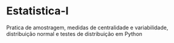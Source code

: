 # Estatistica-I
 Pratica de amostragem, medidas de centralidade e variabilidade, distribuição normal e testes de distribuição em Python
